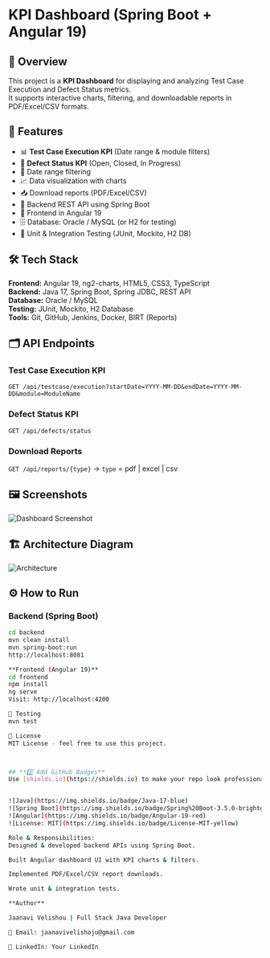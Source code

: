 # KPI Dashboard (Spring Boot + Angular 19)

## 📌 Overview
This project is a **KPI Dashboard** for displaying and analyzing Test Case Execution and Defect Status metrics.  
It supports interactive charts, filtering, and downloadable reports in PDF/Excel/CSV formats.

## 🚀 Features
- 📊 **Test Case Execution KPI** (Date range & module filters)
- 🐞 **Defect Status KPI** (Open, Closed, In Progress)
- 📅 Date range filtering
- 📈 Data visualization with charts
- 📥 Download reports (PDF/Excel/CSV)
- 🔄 Backend REST API using Spring Boot
- 🎨 Frontend in Angular 19
- 🗄️ Database: Oracle / MySQL (or H2 for testing)
- 🧪 Unit & Integration Testing (JUnit, Mockito, H2 DB)


## 🛠️ Tech Stack
**Frontend:** Angular 19, ng2-charts, HTML5, CSS3, TypeScript  
**Backend:** Java 17, Spring Boot, Spring JDBC, REST API  
**Database:** Oracle / MySQL  
**Testing:** JUnit, Mockito, H2 Database  
**Tools:** Git, GitHub, Jenkins, Docker, BIRT (Reports)  


## 🗂️ API Endpoints
### **Test Case Execution KPI**
`GET /api/testcase/execution?startDate=YYYY-MM-DD&endDate=YYYY-MM-DD&module=ModuleName`

### **Defect Status KPI**
`GET /api/defects/status`

### **Download Reports**
`GET /api/reports/{type}` → `type` = pdf | excel | csv

## 🖼️ Screenshots
![Dashboard Screenshot](docs/dashboard.png)

## 🏗️ Architecture Diagram
![Architecture](docs/architecture-diagram.png)

## ⚙️ How to Run
### Backend (Spring Boot)
```bash
cd backend
mvn clean install
mvn spring-boot:run
http://localhost:8081

**Frontend (Angular 19)**
cd frontend
npm install
ng serve
Visit: http://localhost:4200

🧪 Testing
mvn test

📜 License
MIT License - feel free to use this project.



## **3️⃣ Add GitHub Badges**
Use [shields.io](https://shields.io) to make your repo look professional.


![Java](https://img.shields.io/badge/Java-17-blue)
![Spring Boot](https://img.shields.io/badge/Spring%20Boot-3.5.0-brightgreen)
![Angular](https://img.shields.io/badge/Angular-19-red)
![License: MIT](https://img.shields.io/badge/License-MIT-yellow)

Role & Responsibilities:
Designed & developed backend APIs using Spring Boot.

Built Angular dashboard UI with KPI charts & filters.

Implemented PDF/Excel/CSV report downloads.

Wrote unit & integration tests.

**Author**

Jaanavi Velishou | Full Stack Java Developer

📧 Email: jaanavivelishoju@gmail.com

🔗 LinkedIn: Your LinkedIn

